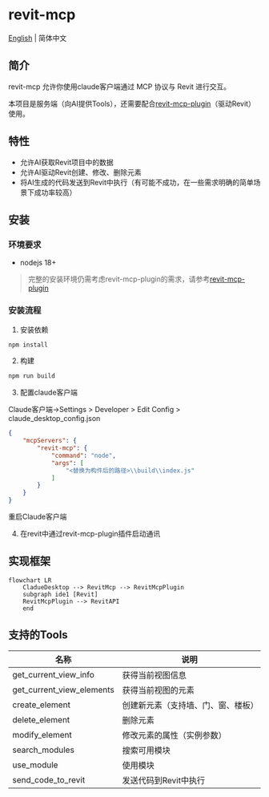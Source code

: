# revit-mcp

[English](README.md) | 简体中文

## 简介

revit-mcp 允许你使用claude客户端通过 MCP 协议与 Revit 进行交互。

本项目是服务端（向AI提供Tools），还需要配合[revit-mcp-plugin](https://github.com/revit-mcp/revit-mcp-plugin)（驱动Revit）使用。

## 特性

- 允许AI获取Revit项目中的数据
- 允许AI驱动Revit创建、修改、删除元素
- 将AI生成的代码发送到Revit中执行（有可能不成功，在一些需求明确的简单场景下成功率较高）

## 安装

### 环境要求

- nodejs 18+

> 完整的安装环境仍需考虑revit-mcp-plugin的需求，请参考[revit-mcp-plugin](https://github.com/revit-mcp/revit-mcp-plugin)

### 安装流程

1. 安装依赖

```bash
npm install
```

2. 构建

```bash
npm run build
```

3. 配置claude客户端

Claude客户端->Settings > Developer > Edit Config > claude_desktop_config.json

``` json
{
    "mcpServers": {
        "revit-mcp": {
            "command": "node",
            "args": [
                "<替换为构件后的路径>\\build\\index.js"
            ]
        }
    }
}
```

重启Claude客户端

4. 在revit中通过revit-mcp-plugin插件启动通讯

## 实现框架

```mermaid
flowchart LR
	CladueDesktop --> RevitMcp --> RevitMcpPlugin
	subgraph ide1 [Revit]
	RevitMcpPlugin --> RevitAPI
	end
```

## 支持的Tools

| 名称                      | 说明                               |
| ------------------------- | ---------------------------------- |
| get_current_view_info     | 获得当前视图信息                   |
| get_current_view_elements | 获得当前视图的元素                 |
| create_element            | 创建新元素（支持墙、门、窗、楼板） |
| delete_element            | 删除元素                           |
| modify_element            | 修改元素的属性（实例参数）         |
| search_modules            | 搜索可用模块                       |
| use_module                | 使用模块                           |
| send_code_to_revit        | 发送代码到Revit中执行              |

